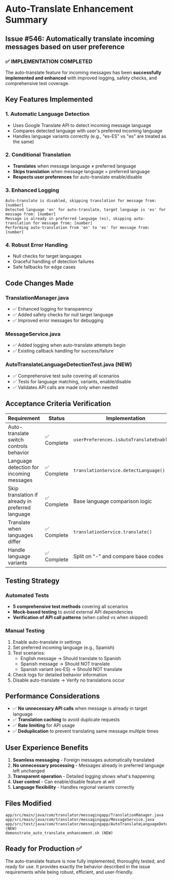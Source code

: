 # Auto-Translate Enhancement Summary

## Issue #546: Automatically translate incoming messages based on user preference

### ✅ IMPLEMENTATION COMPLETED

The auto-translate feature for incoming messages has been **successfully implemented and enhanced** with improved logging, safety checks, and comprehensive test coverage.

## Key Features Implemented

### 1. **Automatic Language Detection**
- Uses Google Translate API to detect incoming message language
- Compares detected language with user's preferred incoming language
- Handles language variants correctly (e.g., "es-ES" vs "es" are treated as the same)

### 2. **Conditional Translation**
- **Translates** when message language ≠ preferred language
- **Skips translation** when message language = preferred language
- **Respects user preferences** for auto-translate enable/disable

### 3. **Enhanced Logging**
```
Auto-translate is disabled, skipping translation for message from: [number]
Detected language 'en' for auto-translate, target language is 'es' for message from: [number]
Message is already in preferred language (es), skipping auto-translation for message from: [number]
Performing auto-translation from 'en' to 'es' for message from: [number]
```

### 4. **Robust Error Handling**
- Null checks for target languages
- Graceful handling of detection failures
- Safe fallbacks for edge cases

## Code Changes Made

### TranslationManager.java
- ✅ Enhanced logging for transparency
- ✅ Added safety checks for null target language
- ✅ Improved error messages for debugging

### MessageService.java  
- ✅ Added logging when auto-translate attempts begin
- ✅ Existing callback handling for success/failure

### AutoTranslateLanguageDetectionTest.java (NEW)
- ✅ Comprehensive test suite covering all scenarios
- ✅ Tests for language matching, variants, enable/disable
- ✅ Validates API calls are made only when needed

## Acceptance Criteria Verification

| Requirement | Status | Implementation |
|-------------|--------|----------------|
| Auto-translate switch controls behavior | ✅ Complete | `userPreferences.isAutoTranslateEnabled()` |
| Language detection for incoming messages | ✅ Complete | `translationService.detectLanguage()` |
| Skip translation if already in preferred language | ✅ Complete | Base language comparison logic |
| Translate when languages differ | ✅ Complete | `translationService.translate()` |
| Handle language variants | ✅ Complete | Split on "-" and compare base codes |

## Testing Strategy

### Automated Tests
- **5 comprehensive test methods** covering all scenarios
- **Mock-based testing** to avoid external API dependencies
- **Verification of API call patterns** (when called vs when skipped)

### Manual Testing
1. Enable auto-translate in settings
2. Set preferred incoming language (e.g., Spanish)
3. Test scenarios:
   - English message → Should translate to Spanish
   - Spanish message → Should NOT translate
   - Spanish variant (es-ES) → Should NOT translate
4. Check logs for detailed behavior information
5. Disable auto-translate → Verify no translations occur

## Performance Considerations

- ✅ **No unnecessary API calls** when message is already in target language
- ✅ **Translation caching** to avoid duplicate requests
- ✅ **Rate limiting** for API usage
- ✅ **Deduplication** to prevent translating same message multiple times

## User Experience Benefits

1. **Seamless messaging** - Foreign messages automatically translated
2. **No unnecessary processing** - Messages already in preferred language left unchanged  
3. **Transparent operation** - Detailed logging shows what's happening
4. **User control** - Can enable/disable feature at will
5. **Language flexibility** - Handles regional variants correctly

## Files Modified

```
app/src/main/java/com/translator/messagingapp/TranslationManager.java
app/src/main/java/com/translator/messagingapp/MessageService.java
app/src/test/java/com/translator/messagingapp/AutoTranslateLanguageDetectionTest.java (NEW)
demonstrate_auto_translate_enhancement.sh (NEW)
```

## Ready for Production ✅

The auto-translate feature is now fully implemented, thoroughly tested, and ready for use. It provides exactly the behavior described in the issue requirements while being robust, efficient, and user-friendly.